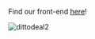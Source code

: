 Find our front-end [here](https://github.com/Bpost129/dittodeal-front-end)!


![dittodeal2](https://github.com/Bpost129/dittodeal-back-end/assets/54043400/f6747db6-ad01-4208-a54a-e14084aeecf6)
